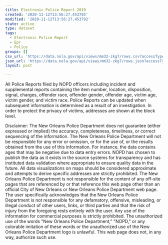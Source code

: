```yaml
---
title: Electronic Police Report 2019
created: '2020-11-12T13:56:27.453785'
modified: '2020-11-12T13:56:27.453792'
state: active
type: dataset
tags:
  - Electronic Police Report
  - Epr
  - Police
groups: []
csv_url: 'https://data.nola.gov/api/views/mm32-zkg7/rows.csv?accessType=DOWNLOAD'
json_url: 'https://data.nola.gov/api/views/mm32-zkg7/rows.json?accessType=DOWNLOAD'
layout: post

---
```

All Police Reports filed by NOPD officers including incident and supplemental reports containing the item number, location, disposition, signal, charges, offender race, offender gender, offender age, victim age, victim gender, and victim race. Police Reports can be updated when subsequent information is determined as a result of an investigation. In order to protect the privacy of victims, addresses are shown at the block level.

Disclaimer: The New Orleans Police Department does not guarantee (either expressed or implied) the accuracy, completeness, timeliness, or correct sequencing of the information. The New Orleans Police Department will not be responsible for any error or omission, or for the use of, or the results obtained from the use of this information. For instance, the data contains ages that may be negative due to data entry errors. NOPD has chosen to publish the data as it exists in the source systems for transparency and has instituted data validation where appropriate to ensure quality data in the future. All data visualizations on maps should be considered approximate and attempts to derive specific addresses are strictly prohibited. The New Orleans Police Department is not responsible for the content of any off-site pages that are referenced by or that reference this web page other than an official City of New Orleans or New Orleans Police Department web page. The user specifically acknowledges that the New Orleans Police Department is not responsible for any defamatory, offensive, misleading, or illegal conduct of other users, links, or third parties and that the risk of injury from the foregoing rests entirely with the user. Any use of the information for commercial purposes is strictly prohibited. The unauthorized use of the words "New Orleans Police Department," "NOPD," or any colorable imitation of these words or the unauthorized use of the New Orleans Police Department logo is unlawful. This web page does not, in any way, authorize such use.
